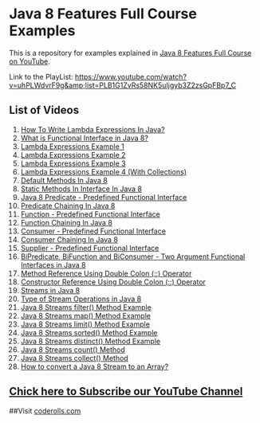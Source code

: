 # Java 8 Features Full Course Examples
This is a repository for examples explained in [Java 8 Features Full Course on YouTube](https://www.youtube.com/watch?v=uhPLWdvrF9g&amp;list=PLB1G1ZvRs58NK5uIjgyb3Z2zsGpFBp7_C).

Link to the PlayList: https://www.youtube.com/watch?v=uhPLWdvrF9g&amp;list=PLB1G1ZvRs58NK5uIjgyb3Z2zsGpFBp7_C

## List of Videos

1. [How To Write Lambda Expressions In Java?](https://youtu.be/uhPLWdvrF9g)
2. [What is Functional Interface in Java 8?](https://youtu.be/zj20EYL92jg)
3. [Lambda Expressions Example 1](https://youtu.be/FX3caJ9ZzD0)
4. [Lambda Expressions Example 2](https://youtu.be/eQz3jl6CYnQ)
5. [Lambda Expressions Example 3](https://youtu.be/yiJXxNVm3jY)
6. [Lambda Expressions Example 4 (With Collections)](https://youtu.be/5EFFVQidozg)
7. [Default Methods In Java 8](https://youtu.be/w5xpRW824EE)
8. [Static Methods In Interface In Java 8](https://youtu.be/PpxR_aTOrZU)
9. [Java 8 Predicate - Predefined Functional Interface](https://youtu.be/zvL7mH9iFFE)
10. [Predicate Chaining In Java 8](https://youtu.be/LUb3yvcyc6U)
11. [Function - Predefined Functional Interface](https://youtu.be/aQZLYueQrLA)
12. [Function Chaining In Java 8](https://youtu.be/msZsfpY6KjY)
13. [Consumer - Predefined Functional Interface](https://youtu.be/cZ9-zc1qkpU)
14. [Consumer Chaining In Java 8](https://youtu.be/yqHsmzQUF04)
15. [Supplier - Predefined Functional Interface](https://youtu.be/jQtd6y8ldJY)
16. [BiPredicate, BiFunction and BiConsumer - Two Argument Functional Interfaces in Java 8](https://youtu.be/hz_4TAULFXk)
17. [Method Reference Using Double Colon (::) Operator](https://youtu.be/Q6KfnXFC6bU)
18. [Constructor Reference Using Double Colon (::) Operator](https://youtu.be/561z4wgPw-8)
19. [Streams in Java 8](https://youtu.be/95sFT6TofA8)
20. [Type of Stream Operations in Java 8](https://youtu.be/9qS3-X6n8aw)
21. [Java 8 Streams filter() Method Example](https://youtu.be/q1qpe2M8yCc)
22. [Java 8 Streams map() Method Example](https://youtu.be/w9veoZ8bSOY)
23. [Java 8 Streams limit() Method Example](https://youtu.be/UaIJOgz6IiE)
24. [Java 8 Streams sorted() Method Example](https://youtu.be/IxGE3Q-UdMY)
25. [Java 8 Streams distinct() Method Example](https://youtu.be/BzI8aDMBwDg)
26. [Java 8 Streams count() Method](https://youtu.be/bmfppT0Uygo)
27. [Java 8 Streams collect() Method](https://youtu.be/9kVDY_9kCt4)
28. [How to convert a Java 8 Stream to an Array?](https://youtu.be/tGWKHCSNfYc)

## [Chick here to Subscribe our YouTube Channel](https://www.youtube.com/channel/UCl31HHUdQbSHOQfc9L-wo3w?sub_confirmation=1)


##Visit [coderolls.com](https:coderolls.com)

